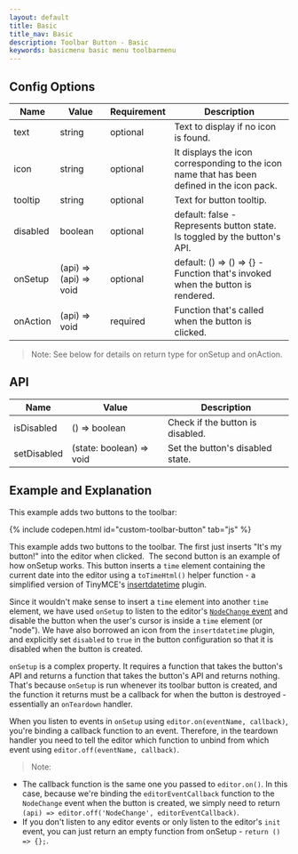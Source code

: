 ```yaml
---
layout: default
title: Basic
title_nav: Basic
description: Toolbar Button - Basic
keywords: basicmenu basic menu toolbarmenu
---
```


## Config Options

| Name | Value | Requirement | Description |
| ---- | ----- | ----------- | ----------- |
| text | string | optional | Text to display if no icon is found. |
| icon | string | optional | It displays the icon corresponding to the icon name that has been defined in the icon pack. |
| tooltip | string | optional | Text for button tooltip.  |
| disabled | boolean | optional | default: false - Represents button state. Is toggled by the button's API. |
| onSetup | (api) => (api) => void | optional | default: () => () => {} - Function that's invoked when the button is rendered. |
| onAction | (api) => void | required | Function that's called when the button is clicked. |

> Note:  See below for details on return type for onSetup and onAction.

## API

| Name | Value | Description |
| ---- | ----- | ----------- |
| isDisabled | () => boolean | Check if the button is disabled. |
| setDisabled | (state: boolean) => void | Set the button's disabled state. |


## Example and Explanation

This example adds two buttons to the toolbar:

{% include codepen.html id="custom-toolbar-button" tab="js" %}

This example adds two buttons to the toolbar. The first just inserts "It's my button!" into the editor when clicked.
​
The second button is an example of how onSetup works. This button inserts a `time` element containing the current date into the editor using a `toTimeHtml()` helper function - a simplified version of TinyMCE's [insertdatetime]({{site.baseurl}}/plugins/insertdatetime/) plugin.

Since it wouldn't make sense to insert a `time` element into another `time` element, we have used `onSetup` to listen to the editor's [`NodeChange` event]({{site.baseurl}}/advanced/events/#nodechange) and disable the button when the user's cursor is inside a `time` element (or "node"). We have also borrowed an icon from the `insertdatetime` plugin, and explicitly set `disabled` to `true` in the button configuration so that it is disabled when the button is created.

`onSetup` is a complex property. It requires a function that takes the button's API and returns a function that takes the button's API and returns nothing. That's because `onSetup` is run whenever its toolbar button is created, and the function it returns must be a callback for when the button is destroyed - essentially an `onTeardown` handler.

When you listen to events in `onSetup` using `editor.on(eventName, callback)`, you're binding a callback function to an event. Therefore, in the teardown handler you need to tell the editor which function to unbind from which event using `editor.off(eventName, callback)`.

> Note:

* The callback function is the same one you passed to `editor.on()`. In this case, because we're binding the `editorEventCallback` function to the `NodeChange` event when the button is created, we simply need to return `(api) => editor.off('NodeChange', editorEventCallback)`.
* If you don't listen to any editor events or only listen to the editor's `init` event, you can just return an empty function from onSetup - `return () => {};`.
